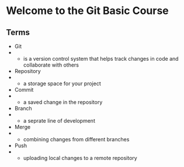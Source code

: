# Welcome to the Git Basic Course

## Terms

- Git
- - is a version control system that helps track changes in code and collaborate with others
- Repository
- - a storage space for your project
- Commit
- - a saved change in the repository
- Branch
- - a seprate line of development
- Merge
- - combining changes from different branches
- Push
- - uploading local changes to a remote repository
